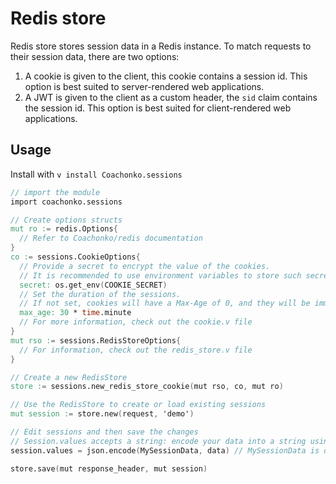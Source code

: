 # Redis store

Redis store stores session data in a Redis instance. To match requests to their session data, there 
are two options: 
1. A cookie is given to the client, this cookie contains a session id.
  This option is best suited to server-rendered web applications.
2. A JWT is given to the client as a custom header, the `sid` claim contains the session id.
  This option is best suited for client-rendered web applications.

## Usage

Install with `v install Coachonko.sessions`

```V
// import the module
import coachonko.sessions

// Create options structs
mut ro := redis.Options{
  // Refer to Coachonko/redis documentation
}
co := sessions.CookieOptions{
  // Provide a secret to encrypt the value of the cookies.
  // It is recommended to use environment variables to store such secrets.
  secret: os.get_env(COOKIE_SECRET)
  // Set the duration of the sessions.
  // If not set, cookies will have a Max-Age of 0, and they will be immediately deleted by the client.
  max_age: 30 * time.minute
  // For more information, check out the cookie.v file
}
mut rso := sessions.RedisStoreOptions{
  // For information, check out the redis_store.v file
}

// Create a new RedisStore
store := sessions.new_redis_store_cookie(mut rso, co, mut ro)

// Use the RedisStore to create or load existing sessions
mut session := store.new(request, 'demo')

// Edit sessions and then save the changes
// Session.values accepts a string: encode your data into a string using, for example, json.
session.values = json.encode(MySessionData, data) // MySessionData is defined by you, the user.

store.save(mut response_header, mut session)
```
